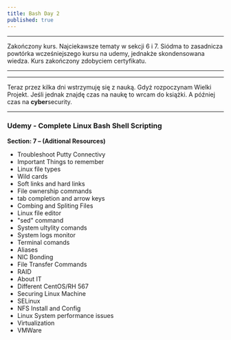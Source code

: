 ```yaml
---
title: Bash Day 2
published: true
---
```


***

Zakończony kurs. Najciekawsze tematy w sekcji 6 i 7. Siódma to zasadnicza powtórka wcześniejszego kursu na udemy, jednakże skondensowana wiedza. Kurs zakończony zdobyciem certyfikatu.

***
***
Teraz przez kilka dni wstrzymuję się z nauką. Gdyż rozpoczynam Wielki Projekt.
Jeśli jednak znajdę czas na naukę to wrcam do książki. A później czas na **cyber**security.


***


### [](#header-3) Udemy - Complete Linux Bash Shell Scripting

**Section: 7 – (Aditional Resources)**

* Troubleshoot Putty Connectivy
* Important Things to remember
* Linux file types
* Wild cards
* Soft links and hard links
* File ownership commands
* tab completion and arrow keys
* Combing and Spliting Files
* Linux file editor
* "sed" command
* System ultylity comands
* System logs monitor
* Terminal comands
* Aliases
* NIC Bonding
* File Transfer Commands
* RAID
* About IT
* Different CentOS/RH 567
* Securing Linux Machine
* SELinux
* NFS Install and Config
* Linux System performance issues
* Virtualization
* VMWare